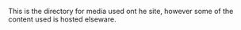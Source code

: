 This is the directory for media used ont he site, however some of the content used is hosted elseware. 
